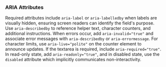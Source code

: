 ### ARIA Attributes
Required attributes include `aria-label` or `aria-labelledby` when labels are visually hidden, ensuring screen readers can identify the field's purpose. Use `aria-describedby` to reference helper text, character counters, and additional instructions. When errors occur, add `aria-invalid="true"` and associate error messages with `aria-describedby` or `aria-errormessage`. For character limits, use `aria-live="polite"` on the counter element to announce updates. If the textarea is required, include `aria-required="true"`. In read-only state, add `aria-readonly="true"`, and in disabled state, use the `disabled` attribute which implicitly communicates non-interactivity.